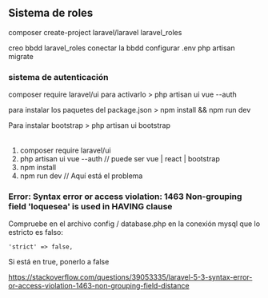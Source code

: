 ## Sistema de roles
composer create-project laravel/laravel laravel_roles

creo bbdd laravel_roles
conectar la bbdd configurar .env
php artisan migrate

### sistema de autenticación
composer require laravel/ui
para activarlo > php artisan ui vue --auth

para instalar los paquetes del package.json > npm install && npm run dev

Para instalar bootstrap > php artisan ui bootstrap

######
1. composer require laravel/ui
2. php artisan ui vue --auth // puede ser vue | react | bootstrap
3. npm install
4. npm run dev // Aquí está el problema 
#####

### Error: Syntax error or access violation: 1463 Non-grouping field 'loquesea' is used in HAVING clause


Compruebe en el archivo config / database.php en la conexión mysql que lo estricto es falso:

    'strict' => false,

Si está en true, ponerlo a false

https://stackoverflow.com/questions/39053335/laravel-5-3-syntax-error-or-access-violation-1463-non-grouping-field-distance

